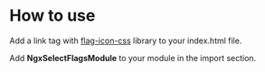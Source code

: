 # How to use

Add a link tag with [flag-icon-css](https://cdnjs.com/libraries/flag-icon-css) library to your index.html file.

Add **NgxSelectFlagsModule** to your module in the import section.
